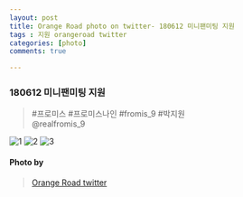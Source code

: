 ```yaml
---
layout: post
title: Orange Road photo on twitter- 180612 미니팬미팅 지원
tags : 지원 orangeroad twitter
categories: [photo]
comments: true

---
```


###  180612 미니팬미팅 지원

> #프로미스 #프로미스나인 #fromis_9 #박지원  
@realfromis_9

![1](https://pbs.twimg.com/media/DfeWj56U0AAh8LO.jpg)
![2](https://pbs.twimg.com/media/DfeWlSBUcAACZfF.jpg)
![3](https://pbs.twimg.com/media/DfiILcFUwAEsoWC.jpg)


#### Photo by
> [Orange Road twitter](https://twitter.com/OrangeRoad8)
